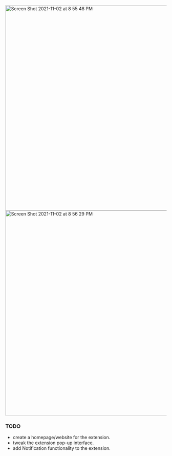<img width="640" alt="Screen Shot 2021-11-02 at 8 55 48 PM" src="https://user-images.githubusercontent.com/13100111/140008285-10513a27-a15f-4bc8-9713-9002381b5943.png">

<img width="640" alt="Screen Shot 2021-11-02 at 8 56 29 PM" src="https://user-images.githubusercontent.com/13100111/140008295-22f597a0-a04a-4e22-8efd-e3089fb7b362.png">


### TODO
- create a homepage/website for the extension.
- tweak the extension pop-up interface. 
- add Notification functionality to the extension.
